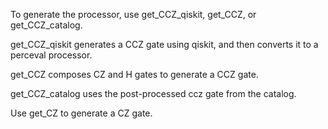 To generate the processor, use get_CCZ_qiskit, get_CCZ, or get_CCZ_catalog.

get_CCZ_qiskit generates a CCZ gate using qiskit, and then converts it to a perceval processor.

get_CCZ composes CZ and H gates to generate a CCZ gate.

get_CCZ_catalog uses the post-processed ccz gate from the catalog.

Use get_CZ to generate a CZ gate.